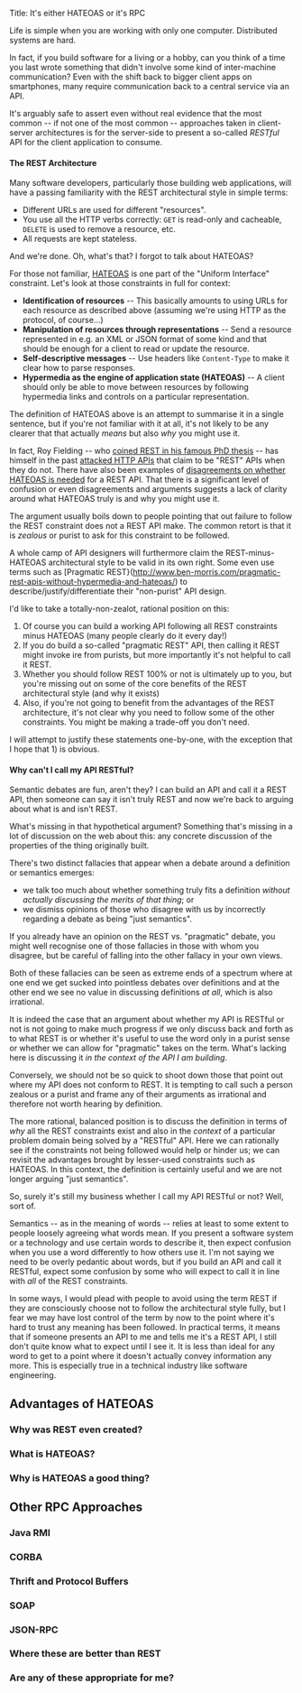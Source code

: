 Title: It's either HATEOAS or it's RPC

Life is simple when you are working with only one
computer. Distributed systems are hard.

In fact, if you build software for a living or a hobby, can you think
of a time you last wrote something that didn't involve some kind of
inter-machine communication? Even with the shift back to bigger client
apps on smartphones, many require communication back to a central
service via an API.

It's arguably safe to assert even without real evidence that the most
common -- if not one of the most common -- approaches taken in
client-server architectures is for the server-side to present a
so-called *RESTful* API for the client application to consume.

#### The REST Architecture

Many software developers, particularly those building web
applications, will have a passing familiarity with the REST
architectural style in simple terms:

* Different URLs are used for different "resources".
* You use all the HTTP verbs correctly: `GET` is read-only and
  cacheable, `DELETE` is used to remove a resource, etc.
* All requests are kept stateless.

And we're done. Oh, what's that? I forgot to talk about HATEOAS?

For those not familiar,
[HATEOAS](https://en.wikipedia.org/wiki/HATEOAS) is one part of the
"Uniform Interface" constraint. Let's look at those constraints
in full for context:

* **Identification of resources** -- This basically amounts to using URLs
  for each resource as described above (assuming we're using HTTP as the
  protocol, of course...)
* **Manipulation of resources through representations** -- Send a
  resource represented in e.g. an XML or JSON format of some kind and
  that should be enough for a client to read or update the resource.
* **Self-descriptive messages** -- Use headers like `Content-Type` to make
  it clear how to parse responses.
* **Hypermedia as the engine of application state (HATEOAS)** -- A
  client should only be able to move between resources by following
  hypermedia links and controls on a particular representation.

The definition of HATEOAS above is an attempt to summarise it in a
single sentence, but if you're not familiar with it at all, it's not
likely to be any clearer that that actually *means* but also *why* you
might use it.

In fact, Roy Fielding -- who
[coined REST in his famous PhD thesis](http://www.ics.uci.edu/~fielding/pubs/dissertation/top.htm)
-- has himself in the past
[attacked HTTP APIs](http://roy.gbiv.com/untangled/2008/rest-apis-must-be-hypertext-driven)
that claim to be "REST" APIs when they do not. There have also been
examples of
[disagreements on whether HATEOAS is needed](http://www.ben-morris.com/the-restafarian-flame-wars-common-points-of-disagreement-over-rest-api-design/)
for a REST API. That there is a significant level of confusion or even
disagreements and arguments suggests a lack of clarity around what
HATEOAS truly is and why you might use it.

The argument usually boils down to people pointing
that out failure to follow the REST constraint does not a REST API
make. The common retort is that it is *zealous* or purist to ask for
this constraint to be followed.

A whole camp of API designers will furthermore claim the
REST-minus-HATEOAS architectural style to be valid in its own
right. Some even use terms such as
[Pragmatic REST}(http://www.ben-morris.com/pragmatic-rest-apis-without-hypermedia-and-hateoas/) to describe/justify/differentiate their "non-purist" API design.

I'd like to take a totally-non-zealot, rational position on this:

1. Of course you can build a working API following all REST constraints minus HATEOAS (many people clearly do it every day!)
2. If you do build a so-called "pragmatic REST" API, then calling it REST might invoke ire from purists, but more importantly it's not helpful to call it REST.
3. Whether you should follow REST 100% or not is ultimately up to you, but you're missing out on some of the core benefits of the REST architectural style (and why it exists)
4. Also, if you're not going to benefit from the advantages of the REST architecture, it's not clear why you need to follow some of the other constraints. You might be making a trade-off you don't need.

I will attempt to justify these statements one-by-one, with the exception that I hope that 1) is obvious.

#### Why can't I call my API RESTful?

Semantic debates are fun, aren't they? I can build an API and call it
a REST API, then someone can say it isn't truly REST and now we're
back to arguing about what is and isn't REST.

What's missing in that hypothetical argument? Something that's missing
in a lot of discussion on the web about this: any concrete discussion
of the properties of the thing originally built.

There's two distinct fallacies that appear when a debate around a
definition or semantics emerges:

* we talk too much about whether something truly fits a definition
*without actually discussing the merits of that thing*; or
* we dismiss opinions of those who disagree with us by incorrectly
regarding a debate as being "just semantics".

If you already have an opinion on the REST vs. "pragmatic" debate, you
might well recognise one of those fallacies in those with whom you
disagree, but be careful of falling into the other fallacy in your
own views.

Both of these fallacies can be seen as extreme ends of a spectrum where
at one end we get sucked into pointless debates over definitions and at
the other end we see no value in discussing definitions *at all*,
which is also irrational.

It is indeed the case that an argument about whether my API is RESTful
or not is not going to make much progress if we only discuss back and
forth as to what REST is or whether it's useful to use the word only
in a purist sense or whether we can allow for "pragmatic" takes on the
term. What's lacking here is discussing it
*in the context of the API I am building*.

Conversely, we should not be so quick to shoot down those that point
out where my API does not conform to REST. It is tempting to call such
a person zealous or a purist and frame any of their arguments as
irrational and therefore not worth hearing by definition.

The more rational, balanced position is to discuss the definition in
terms of *why* all the REST constraints exist and also in the *context*
of a particular problem domain being solved by a "RESTful" API. Here
we can rationally see if the constraints not being followed would
help or hinder us; we can revisit the advantages brought by lesser-used
constraints such as HATEOAS. In this context, the definition is
certainly useful and we are not longer arguing "just semantics".

So, surely it's still my business whether I call my API RESTful or not?
Well, sort of.

Semantics -- as in the meaning of words -- relies at least to some
extent to people loosely agreeing what words mean. If you present
a software system or a technology and use certain words to describe it,
then expect confusion when you use a word differently to how others
use it. I'm not saying we need to be overly pedantic about words, but
if you build an API and call it RESTful, expect some confusion by
some who will expect to call it in line with *all* of the REST constraints.

In some ways, I would plead with people to avoid using the term REST
if they are consciously choose not to follow the architectural style
fully, but I fear we may have lost control of the term by now to the
point where it's hard to trust any meaning has been followed. In
practical terms, it means that if someone presents an API to me and tells
me it's a REST API, I still don't quite know what to expect until I
see it. It is less than ideal for any word to get to a point where
it doesn't actually convey information any more. This is especially
true in a technical industry like software engineering.


## Advantages of HATEOAS

### Why was REST even created?

### What is HATEOAS?

### Why is HATEOAS a good thing?

## Other RPC Approaches

### Java RMI

### CORBA

### Thrift and Protocol Buffers

### SOAP

### JSON-RPC

### Where these are better than REST

### Are any of these appropriate for me?
